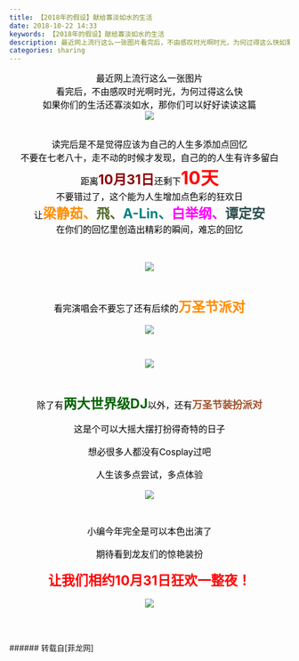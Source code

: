 ```yaml
---
title: 【2018年的假设】献给寡淡如水的生活
date: 2018-10-22 14:33
keywords: 【2018年的假设】献给寡淡如水的生活
description: 最近网上流行这么一张图片看完后，不由感叹时光啊时光，为何过得这么快如果你们的生活还寡淡如水，那你们可以好好读读这篇读完后是不是觉得应该为自己的人生多添加点回忆不要在七老八十，走不动的时候才发现，自己的的人生有许多留白距离10月31日还剩下10天不要错过了，这个能为人生增加点色彩的狂欢日让梁静茹、飛、A-Lin、白举纲、谭定安在你们的回忆里创造出精彩的瞬间，难忘的回忆 看完演唱会不要忘了还有后续的万圣节派对除了有两大世界级DJ以外，还有万圣节装扮派对这是个可以大摇大摆打扮得奇特的日子想必很多人都没有Cosplay过吧人生该多点尝试，多点体验小编今年完全是可以本色出演了期待看到龙友们的惊艳装扮让我们相约10月31日狂欢一整夜！
categories: sharing
---
```

<td class="t_f" id="postmessage_2138740">

<div align="center"><font size="3"><font color="#000000">最近网上流行这么一张图片</font></font><br/>
<font size="3"><font color="#000000">看完后，不由感叹时光啊时光，为何过得这么快</font></font><br/>
<font size="3"><font color="#000000">如果你们的生活还寡淡如水，那你们可以好好读读这篇</font></font><br/>
<font size="3"><font color="#000000">

<img aid="970017" data-cf-modified-29e218325f64719fe72709f9-="" file="data/attachment/forum/201810/22/111942jh34xxk4wxw3nl7z.jpg.thumb.jpg" id="aimg_970017" inpost="1" onclick="" onmouseover="" src="http://www.flw.ph/data/attachment/forum/201810/22/111942jh34xxk4wxw3nl7z.jpg" style="cursor:pointer" zoomfile="data/attachment/forum/201810/22/111942jh34xxk4wxw3nl7z.jpg"/>


</font></font><br/>
<font size="3"><font color="#000000">读完后是不是觉得应该为自己的人生多添加点回忆</font></font><br/>
<font size="3"><font color="#000000">不要在七老八十，走不动的时候才发现，自己的的人生有许多留白</font></font><br/>
<font size="3"><font color="#000000">距离</font></font><font size="5"><font color="#8b0000"><strong>10月31日</strong></font></font><font size="3"><font color="#000000">还剩下</font></font><font size="6"><font color="#ff0000"><strong>10天</strong></font></font><br/>
<font size="3"><font color="#000000">不要错过了，这个能为人生增加点色彩的狂欢日</font></font><br/>
<font size="3"><font color="#000000">让</font></font><font size="5"><strong><font color="#ff8c00">梁静茹、</font><font color="#556b2f">飛、</font><font color="#008080">A-Lin、</font><font color="#ff00ff">白举纲、</font><font color="#2f4f4f">谭定安</font></strong></font><br/>
<font size="3"><font color="#000000">在你们的回忆里创造出精彩的瞬间，难忘的回忆</font></font><br/>
</div><br/>
<br/>
<div align="center"><font size="3"><font color="#000000">

<img aid="970018" data-cf-modified-29e218325f64719fe72709f9-="" file="data/attachment/forum/201810/22/112002jms1xq81ni0nzw1z.jpg.thumb.jpg" id="aimg_970018" inpost="1" onclick="" onmouseover="" src="http://www.flw.ph/data/attachment/forum/201810/22/112002jms1xq81ni0nzw1z.jpg" style="cursor:pointer" zoomfile="data/attachment/forum/201810/22/112002jms1xq81ni0nzw1z.jpg"/>


</font></font></div><br/>
<div align="center"><font size="3"><font color="#000000"> 看完演唱会不要忘了还有后续的</font></font><font size="5"><font color="#ff8c00"><strong>万圣节派对</strong></font></font></div><br/>
<div align="center"><font size="3"><font color="#000000">

<img aid="970019" data-cf-modified-29e218325f64719fe72709f9-="" file="data/attachment/forum/201810/22/112020fw56wbzuup5pklhl.jpg.thumb.jpg" id="aimg_970019" inpost="1" onclick="" onmouseover="" src="http://www.flw.ph/data/attachment/forum/201810/22/112020fw56wbzuup5pklhl.jpg" style="cursor:pointer" zoomfile="data/attachment/forum/201810/22/112020fw56wbzuup5pklhl.jpg"/>


</font></font></div><br/>
<div align="center"><font size="3"><font color="#000000">

<img aid="970020" data-cf-modified-29e218325f64719fe72709f9-="" file="data/attachment/forum/201810/22/112021bg9fxkomogybrk8o.jpg.thumb.jpg" id="aimg_970020" inpost="1" onclick="" onmouseover="" src="http://www.flw.ph/data/attachment/forum/201810/22/112021bg9fxkomogybrk8o.jpg" style="cursor:pointer" zoomfile="data/attachment/forum/201810/22/112021bg9fxkomogybrk8o.jpg"/>


</font></font></div><br/>
<div align="center"><font size="3"><font color="#000000">除了有</font></font><font size="5"><font color="#006400"><strong>两大世界级DJ</strong></font></font><font size="3"><font color="#000000">以外，还有</font></font><font size="4"><font color="#a0522d"><strong>万圣节装扮派对</strong></font></font></div><br/>
<div align="center"><font size="3"><font color="#000000">这是个可以大摇大摆打扮得奇特的日子</font></font></div><br/>
<div align="center"><font size="3"><font color="#000000">想必很多人都没有Cosplay过吧</font></font></div><br/>
<div align="center"><font size="3"><font color="#000000">人生该多点尝试，多点体验</font></font></div><br/>
<div align="center"><font size="3"><font color="#000000">

<img aid="970040" data-cf-modified-29e218325f64719fe72709f9-="" file="data/attachment/forum/201810/22/112711ouqc38qw3sphg351.jpg.thumb.jpg" id="aimg_970040" inpost="1" onclick="" onmouseover="" src="http://www.flw.ph/data/attachment/forum/201810/22/112711ouqc38qw3sphg351.jpg" style="cursor:pointer" zoomfile="data/attachment/forum/201810/22/112711ouqc38qw3sphg351.jpg"/>


</font></font></div><br/>
<div align="center"><font size="3"><font color="#000000">小编今年完全是可以本色出演了</font></font></div><br/>
<div align="center"><font size="3"><font color="#000000">期待看到龙友们的惊艳装扮</font></font></div><br/>
<div align="center"><font size="5"><font color="#ff0000"><strong>让我们相约10月31日狂欢一整夜！</strong></font></font></div><br/>
<div align="center"><font size="3"><font color="#000000">

<img aid="970041" data-cf-modified-29e218325f64719fe72709f9-="" file="data/attachment/forum/201810/22/112712pzyau6yy2ssfn7zy.jpg.thumb.jpg" id="aimg_970041" inpost="1" onclick="" onmouseover="" src="http://www.flw.ph/data/attachment/forum/201810/22/112712pzyau6yy2ssfn7zy.jpg" style="cursor:pointer" zoomfile="data/attachment/forum/201810/22/112712pzyau6yy2ssfn7zy.jpg"/>


</font></font></div><br/>
<br/>
</td>
###### 转载自[菲龙网]